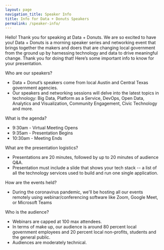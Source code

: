 ```yaml
---
layout: page
navigation_title: Speaker Info
title: Info for Data + Donuts Speakers
permalink: /speaker-info/
---
```


Hello! Thank you for speaking at Data + Donuts. We are so excited to have you! Data + Donuts is a morning speaker series and networking event that brings together the makers and doers that are changing local government from the ground up by harnessing technology and data to drive meaningful change. Thank you for doing that! Here’s some important info to know for your presentation.

Who are our speakers?

- Data + Donut’s speakers come from local Austin and Central Texas government agencies.
- Our speakers and networking sessions will delve into the latest topics in technology: Big Data, Platform as a Service, DevOps, Open Data, Analytics and Visualization, Community Engagement, Civic Technology and more.

What is the agenda?

- 9:30am - Virtual Meeting Opens
- 9:35am - Presentation Begins
- 10:30am - Meeting Ends

What are the presentation logistics?

- Presentations are 20 minutes, followed by up to 20 minutes of audience Q&A.
- Presentation must include a slide that shows your tech stack -- a list of all the technology services used to build and run one single application.

<!-- What to bring?
+ You may bring your own laptop for the presentation.
+ Our A/V set up has an HDMI connector, please bring an appropriate adapter or let us know if you need one.
If you can’t bring a laptop, please notify us and we will supply one for your presentation.  -->

How are the events held?

- During the coronavirus pandemic, we'll be hosting all our events remotely using webinar/conferencing software like Zoom, Google Meet, or Microsoft Teams

Who is the audience?

- Webinars are capped at 100 max attendees.
- In terms of make up, our audience is around 80 percent local government employees and 20 percent local non-profits, students and the general public.
- Audiences are moderately technical.

<!-- Where is the event located? Is parking available?
+ Event is located at the LA Cleantech Incubator at the La Kretz Innovation Campus - 525 S Hewitt St Los Angeles, CA 90013
+ Parking is available in the gated lot for a subsidised $6. We do not offer validation or reimbursement for speakers or attendees. The lot is stacked, so please prepare extra time when leaving the event. Street parking is also available.
+ Bicycle parking is located in the front of the building.
+ Metro Bike share available at 1210 E 5th St, Los Angeles, CA 90013
+ The venue is about a mile from Pershing Square, Little Tokyo, and Union Station Metro stops with a variety of bus options, including the LADOT A Dash bus. -->

<!-- Is the building ADA Accessible?
+ Yes. The presentation area has a podium, if a table or chair is needed for your laptop please notify us.  -->

<!-- <img src="{{site.baseurl}}/images/laci-speaker-venue.JPG">
<caption><em>Small amphitheater in the middle of building, podium with laptop, A/V setup</em></caption> -->
